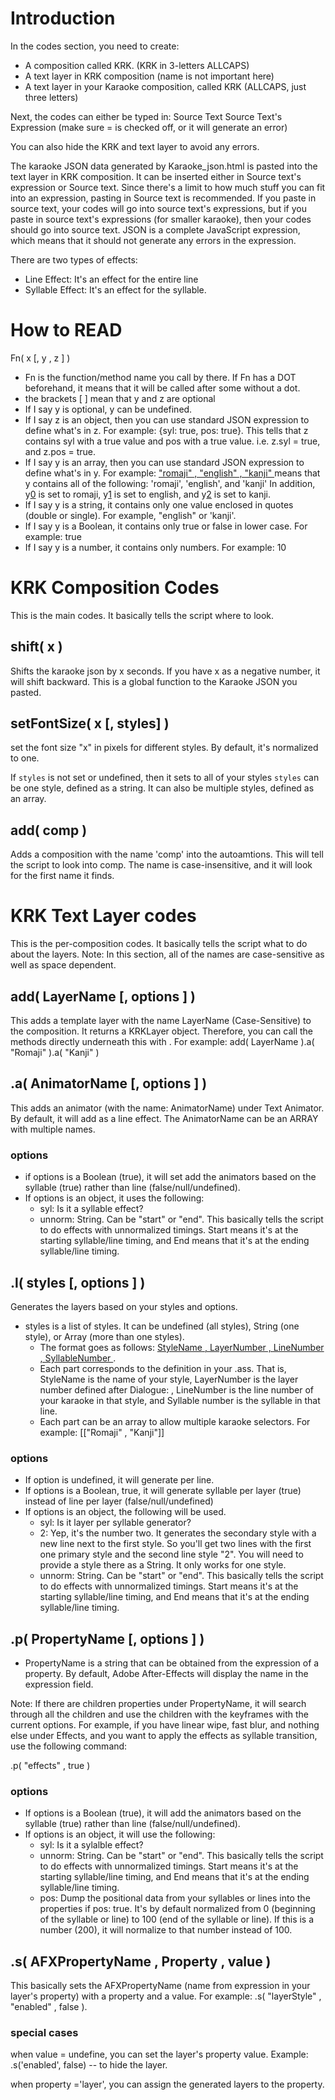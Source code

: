 # Introduction #

In the codes section, you need to create:

  * A composition called KRK. (KRK in 3-letters ALLCAPS)
  * A text layer in KRK composition (name is not important here)
  * A text layer in your Karaoke composition, called KRK (ALLCAPS, just three letters)

Next, the codes can either be typed in:
Source Text
Source Text's Expression (make sure = is checked off, or it will generate an error)

You can also hide the KRK and text layer to avoid any errors.

The karaoke JSON data generated by Karaoke\_json.html is pasted into the text layer in KRK composition.  It can be inserted either in Source text's expression or Source text.  Since there's a limit to how much stuff you can fit into an expression, pasting in Source text is recommended.  If you paste in source text, your codes will go into source text's expressions, but if you paste in source text's expressions (for smaller karaoke), then your codes should go into source text.  JSON is a complete JavaScript expression, which means that it should not generate any errors in the expression.

There are two types of effects:
  * Line Effect: It's an effect for the entire line
  * Syllable Effect: It's an effect for the syllable.

# How to READ #

Fn( x [, y , z ] )
  * Fn is the function/method name you call by there.  If Fn has a DOT beforehand, it means that it will be called after some without a dot.
  * the brackets [ ] mean that y and z are optional
  * If I say y is optional, y can be undefined.
  * If I say z is an object, then you can use standard JSON expression to define what's in z.  For example: {syl: true, pos: true}.  This tells that z contains syl with a true value and pos with a true value.  i.e. z.syl = true, and z.pos = true.
  * If I say y is an array, then you can use standard JSON expression to define what's in y. For example: ["romaji" , "english" , "kanji" ](.md) means that y contains all of the following: 'romaji', 'english', and 'kanji'  In addition, y[0](0.md) is set to romaji, y[1](1.md) is set to english, and y[2](2.md) is set to kanji.
  * If I say y is a string, it contains only one value enclosed in quotes (double or single).  For example, "english" or 'kanji'.
  * If I say y is a Boolean, it contains only true or false in lower case.  For example: true
  * If I say y is a number, it contains only numbers.  For example: 10

# KRK Composition Codes #

This is the main codes.  It basically tells the script where to look.

## shift( x ) ##

Shifts the karaoke json by x seconds.  If you have x as a negative number, it will shift backward.  This is a global function to the Karaoke JSON you pasted.

## setFontSize( x [, styles] ) ##

set the font size "x" in pixels for different styles.  By default, it's normalized to one.

If `styles` is not set or undefined, then it sets to all of your styles
`styles` can be one style, defined as a string.  It can also be multiple styles, defined as an array.

## add( comp ) ##

Adds a composition with the name 'comp' into the autoamtions.  This will tell the script to look into comp.  The name is case-insensitive, and it will look for the first name it finds.

# KRK Text Layer codes #

This is the per-composition codes.  It basically tells the script what to do about the layers.  Note: In this section, all of the names are case-sensitive as well as space dependent.

## add( LayerName [, options ] ) ##

This adds a template layer with the name LayerName (Case-Sensitive) to the composition.  It returns a KRKLayer object.  Therefore, you can call the methods directly underneath this with .  For example: add( LayerName ).a( "Romaji" ).a( "Kanji" )

## .a( AnimatorName [, options ] ) ##

This adds an animator (with the name: AnimatorName) under Text Animator.  By default, it will add as a line effect.  The AnimatorName can be an ARRAY with multiple names.

### options ###

  * if options is a Boolean (true), it will set add the animators based on the syllable (true) rather than line (false/null/undefined).
  * If options is an object, it uses the following:
    * syl: Is it a syllable effect?
    * unnorm: String.  Can be "start" or "end".  This basically tells the script to do effects with unnormalized timings.  Start means it's at the starting syllable/line timing, and End means that it's at the ending syllable/line timing.

## .l( styles [, options ] ) ##

Generates the layers based on your styles and options.

  * styles is a list of styles.  It can be undefined (all styles), String (one style), or Array (more than one styles).
    * The format goes as follows: [StyleName , LayerNumber , LineNumber , SyllableNumber ](.md).
    * Each part corresponds to the definition in your .ass.  That is, StyleName is the name of your style, LayerNumber is the layer number defined after Dialogue: , LineNumber is the line number of your karaoke in that style, and Syllable number is the syllable in that line.
    * Each part can be an array to allow multiple karaoke selectors.  For example: [["Romaji" , "Kanji"]]

### options ###
  * If option is undefined, it will generate per line.
  * If options is a Boolean, true, it will generate syllable per layer (true) instead of line per layer (false/null/undefined)
  * If options is an object, the following will be used.
    * syl: Is it layer per syllable generator?
    * 2: Yep, it's the number two.  It generates the secondary style with a new line next to the first style.  So you'll get two lines with the first one primary style and the second line style "2".  You will need to provide a style there as a String.  It only works for one style.
    * unnorm: String.  Can be "start" or "end".  This basically tells the script to do effects with unnormalized timings.  Start means it's at the starting syllable/line timing, and End means that it's at the ending syllable/line timing.


## .p( PropertyName [, options ] ) ##

  * PropertyName is a string that can be obtained from the expression of a property.  By default, Adobe After-Effects will display the name in the expression field.

Note: If there are children properties under PropertyName, it will search through all the children and use the children with the keyframes with the current options.
For example, if you have linear wipe, fast blur, and nothing else under Effects, and you want to apply the effects as syllable transition, use the following command:

.p( "effects" , true )

### options ###

  * If options is a Boolean (true), it will add the animators based on the syllable (true) rather than line (false/null/undefined).
  * If options is an object, it will use the following:
    * syl: Is it a sylalble effect?
    * unnorm: String.  Can be "start" or "end".  This basically tells the script to do effects with unnormalized timings.  Start means it's at the starting syllable/line timing, and End means that it's at the ending syllable/line timing.
    * pos: Dump the positional data from your syllables or lines into the properties if pos: true.  It's by default normalized from 0 (beginning of the syllable or line) to 100 (end of the syllable or line).  If this is a number (200), it will normalize to that number instead of 100.

## .s( AFXPropertyName , Property , value ) ##

This basically sets the AFXPropertyName (name from expression in your layer's property) with a property and a value.  For example: .s( "layerStyle" , "enabled" , false ).

### special cases ###
when value = undefine, you can set the layer's property value.
Example: .s('enabled', false) -- to hide the layer.

when property ='layer', you can assign the generated layers to the property.